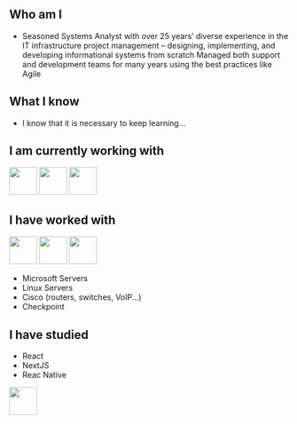 ## Who am I

* Seasoned Systems Analyst with over 25 years’ diverse experience in the IT infrastructure project management – designing, implementing, and developing informational systems from scratch
Managed both support and development teams for many years using the best practices like Agile

## What I know

* I know that it is necessary to keep learning...

## I am currently working with

<img src="https://cdn.jsdelivr.net/gh/devicons/devicon@latest/icons/python/python-original-wordmark.svg" width="50px" />          
<img src="https://cdn.jsdelivr.net/gh/devicons/devicon@latest/icons/javascript/javascript-plain.svg" width="50px" />
<img src="https://cdn.jsdelivr.net/gh/devicons/devicon@latest/icons/postgresql/postgresql-original-wordmark.svg" width="50px" />
          

## I have worked with


<img src="https://cdn.jsdelivr.net/gh/devicons/devicon@latest/icons/erlang/erlang-original-wordmark.svg" width="50px" />
<img src="https://cdn.jsdelivr.net/gh/devicons/devicon@latest/icons/java/java-original-wordmark.svg" width="50px" />
<img src="https://cdn.jsdelivr.net/gh/devicons/devicon@latest/icons/mongodb/mongodb-original-wordmark.svg" width="50px" />
          
* Microsoft Servers
* Linux Servers
* Cisco (routers, switches, VoIP...)
* Checkpoint

## I have studied

* React
* NextJS
* Reac Native
<img src="https://cdn.jsdelivr.net/gh/devicons/devicon@latest/icons/amazonwebservices/amazonwebservices-original-wordmark.svg" width="50px" />
          

<!--
**pepcmarques/pepcmarques** is a ✨ _special_ ✨ repository because its `README.md` (this file) appears on your GitHub profile.

Icons - https://devicon.dev

Here are some ideas to get you started:

- 🔭 I’m currently working on ...
- 🌱 I’m currently learning ...
- 👯 I’m looking to collaborate on ...
- 🤔 I’m looking for help with ...
- 💬 Ask me about ...
- 📫 How to reach me: ...
- 😄 Pronouns: ...
- ⚡ Fun fact: ...
-->
